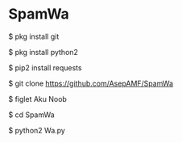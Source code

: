 # SpamWa



$ pkg install git

$ pkg install python2

$ pip2 install requests

$ git clone https://github.com/AsepAMF/SpamWa

$ figlet Aku Noob

$ cd SpamWa

$ python2 Wa.py
